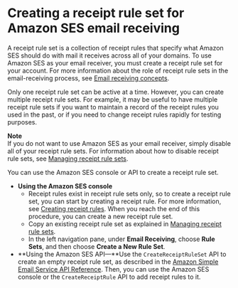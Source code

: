 # Creating a receipt rule set for Amazon SES email receiving<a name="receiving-email-receipt-rule-set"></a>

A receipt rule set is a collection of receipt rules that specify what Amazon SES should do with mail it receives across all of your domains\. To use Amazon SES as your email receiver, you must create a receipt rule set for your account\. For more information about the role of receipt rule sets in the email\-receiving process, see [Email receiving concepts](receiving-email-concepts.md)\.

Only one receipt rule set can be active at a time\. However, you can create multiple receipt rule sets\. For example, it may be useful to have multiple receipt rule sets if you want to maintain a record of the receipt rules you used in the past, or if you need to change receipt rules rapidly for testing purposes\.

**Note**  
If you do not want to use Amazon SES as your email receiver, simply disable all of your receipt rule sets\. For information about how to disable receipt rule sets, see [Managing receipt rule sets](receiving-email-managing-receipt-rule-sets.md)\.

You can use the Amazon SES console or API to create a receipt rule set\.
+ **Using the Amazon SES console**
  + Receipt rules exist in receipt rule sets only, so to create a receipt rule set, you can start by creating a receipt rule\. For more information, see [Creating receipt rules](receiving-email-receipt-rules.md)\. When you reach the end of this procedure, you can create a new receipt rule set\.
  + Copy an existing receipt rule set as explained in [Managing receipt rule sets](receiving-email-managing-receipt-rule-sets.md)\.
  + In the left navigation pane, under **Email Receiving**, choose **Rule Sets**, and then choose **Create a New Rule Set**\.
+ **Using the Amazon SES API—**Use the `CreateReceiptRuleSet` API to create an empty receipt rule set, as described in the [Amazon Simple Email Service API Reference](https://docs.aws.amazon.com/ses/latest/APIReference/API_CreateReceiptRuleSet.html)\. Then, you can use the Amazon SES console or the `CreateReceiptRule` API to add receipt rules to it\.